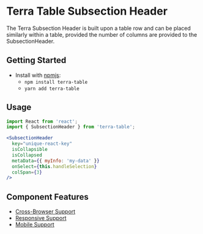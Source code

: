 # Terra Table Subsection Header

The Terra Subsection Header is built upon a table row and can be placed similarly within a table, provided the number of columns are provided to the SubsectionHeader.

## Getting Started

- Install with [npmjs](https://www.npmjs.com):
  - `npm install terra-table`
  - `yarn add terra-table`

## Usage

```jsx
import React from 'react';
import { SubsectionHeader } from 'terra-table';

<SubsectionHeader
  key="unique-react-key"
  isCollapsible
  isCollapsed
  metaData={{ myInfo: 'my-data' }}
  onSelect={this.handleSelection}
  colSpan={3}
/>
```

## Component Features
* [Cross-Browser Support](https://github.com/cerner/terra-ui/blob/master/src/terra-dev-site/contributing/ComponentStandards.e.contributing.md#cross-browser-support)
* [Responsive Support](https://github.com/cerner/terra-ui/blob/master/src/terra-dev-site/contributing/ComponentStandards.e.contributing.md#responsive-support)
* [Mobile Support](https://github.com/cerner/terra-ui/blob/master/src/terra-dev-site/contributing/ComponentStandards.e.contributing.md#mobile-support)
